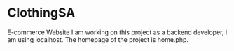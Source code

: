 # ClothingSA
 E-commerce Website
I am working on this project as a backend developer, i am using localhost.
The homepage of the project is home.php.
